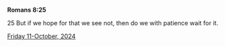 **Romans 8:25**

25 But if we hope for that we see not, then do we with patience wait for it. 

[Friday 11-October, 2024](https://getbible.net/kjv/Romans/8/25)

